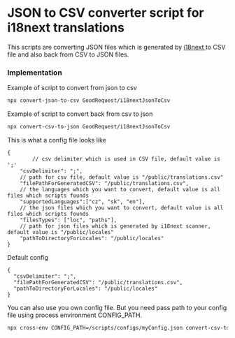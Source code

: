 # JSON to CSV converter script for i18next translations #

This scripts are converting JSON files which is generated by  [ i18next ](https://www.npmjs.com/package/i18next)
to CSV file and also back from CSV to JSON files.

### Implementation ###

Example of script to convert from json to csv
```sh
npx convert-json-to-csv GoodRequest/i18nextJsonToCsv
```
Example of script to convert back from csv to json
```sh
npx convert-csv-to-json GoodRequest/i18nextJsonToCsv
```
This is what a config file looks like
```
{
        // csv delimiter which is used in CSV file, default value is ';'
	"csvDelimiter": ";",
	// path for csv file, default value is "/public/translations.csv"
	"filePathForGeneratedCSV": "/public/translations.csv",
	// the languages which you want to convert, default value is all files which scripts founds
	"supportedLanguages":["cz", "sk", "en"],
	// the json files which you want to convert, default value is all files which scripts founds
	"filesTypes": ["loc", "paths"],
	// path for json files which is generated by i18next scanner, default value is "/public/locales"
	"pathToDirectoryForLocales": "/public/locales"
}
```
Default config
```
{
  "csvDelimiter": ";",
  "filePathForGeneratedCSV": "/public/translations.csv",
  "pathToDirectoryForLocales": "/public/locales"
}
```
You can also use you own config file. But you need pass path to your config file using process environment CONFIG_PATH.
```sh
npx cross-env CONFIG_PATH=/scripts/configs/myConfig.json convert-csv-to-json GoodRequest/i18nextJsonToCsv
```